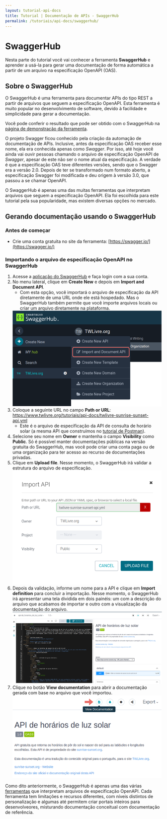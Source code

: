 ```yaml
---
layout: tutorial-api-docs
title: Tutorial | Documentação de APIs - SwaggerHub
permalink: /tutoriais/api-docs/swaggerhub/
---
```


# SwaggerHub

Nesta parte do tutorial você vai conhecer a ferramenta **SwaggerHub** e aprender a usá-la para gerar uma documentação de forma automática a partir de um arquivo na especificação OpenAPI (OAS).

## Sobre o SwaggerHub

O SwaggerHub é uma ferramenta para documentar APIs do tipo REST a partir de arquivos que seguem a especificação OpenAPI. Esta ferramenta é muito popular no desenvolvimento de software, devido à facilidade e simplicidade para gerar a documentação.

Você pode conferir o resultado que pode ser obtido com o SwaggerHub na [página de demonstração da ferramenta](https://petstore.swagger.io/).

O projeto Swagger ficou conhecido pela criação da automação de documentação de APIs. Inclusive, antes da especificação OAS receber esse nome, ela era conhecida apenas como *Swagger*. Por isso, até hoje você ainda vai ouvir pessoas chamando o arquivo de especificação OpenAPI de *Swagger*, apesar de este não ser o nome atual da especificação. A verdade é que a especificação OAS teve diferentes versões, sendo que o Swagger era a versão 2.0. Depois de ter se transformado num formato aberto, a especificação Swagger foi modificada e deu origem à versão 3.0, que passou a se chamar OpenAPI.

O SwaggerHub é apenas uma das muitas ferramentas que interpretam arquivos que seguem a especificação OpenAPI. Ela foi escolhida para este tutorial pela sua popularidade, mas existem diversas opções no mercado.

## Gerando documentação usando o SwaggerHub

### Antes de começar

* Crie uma conta gratuita no site da ferramenta: [https://swagger.io/](https://swagger.io/)

### Importando o arquivo de especificação OpenAPI no SwaggerHub

1. Acesse a [aplicação do SwaggerHub](https://app.swaggerhub.com/) e faça login com a sua conta.
2. No menu lateral, clique em **Create New** e depois em **Import and Document API**.
    * Com esta opção, você importará o arquivo de especificação da API diretamente de uma URL onde ele está hospedado. Mas o SwaggerHub também permite que você importe arquivos locais ou criar um arquivo diretamente na plataforma.
    <img src="/res/img/api-docs/tutorial-swaggerhub-01.png" alt-text="Botão para importar um arquivo de especificação OpenAPI" title="Botão para importar um arquivo de especificação OpenAPI" class="imagem-curso" />
3. Coloque a seguinte URL no campo **Path or URL**: https://www.twlivre.org/tutoriais/api-docs/twlivre-sunrise-sunset-api.yml
    * Este é o arquivo de especificação da API de consulta de horário solar (a mesma API que construímos no [tutorial de Postman](/tutoriais/api-docs/postman/)).
4. Selecione seu nome em **Owner** e mantenha o campo **Visibility** como **Public**. Só é possível manter documentações públicas na versão gratuita do SwaggerHub, mas você pode criar uma conta paga ou de uma organização para ter acesso ao recurso de documentações privadas.
5. Clique em **Upload file**. Nesse momento, o SwaggerHub irá validar a estrutura do arquivo de especificação.
    <img src="/res/img/api-docs/tutorial-swaggerhub-02.png" alt-text="Tela para importar um arquivo de especificação OpenAPI" title="Tela para importar um arquivo de especificação OpenAPI" class="imagem-curso" />
7. Depois da validação, informe um nome para a API e clique em **Import definition** para concluir a importação. Nesse momento, o SwaggerHub irá apresentar uma tela dividida em dois painéis: um com a descrição do arquivo que acabamos de importar e outro com a visualização da documentação do arquivo.
    <img src="/res/img/api-docs/tutorial-swaggerhub-03.png" alt-text="Tela apresentando o arquivo OAS editável e a prévia da documentação gerada" title="Tela apresentando o arquivo OAS editável e a prévia da documentação gerada" class="imagem-curso" />
8. Clique no botão **View documentation** para abrir a documentação gerada com base no arquivo que você importou.
    <img src="/res/img/api-docs/tutorial-swaggerhub-04.png" alt-text="Botão para abrir a documentação gerada a partir da especificação OpenAPI" title="Botão para abrir a documentação gerada a partir da especificação OpenAPI" class="imagem-curso" />

Como dito anteriormente, o SwaggerHub é apenas uma das várias [ferramentas](/tutoriais/api-docs/ferramentas/) que interpretam arquivos de especificação OpenAPI. Cada ferramenta tem limitações e recursos diferentes, com níveis distintos de personalização e algumas até permitem criar portais inteiros para desenvolveores, misturando documentação conceitual com documentação de referência.
